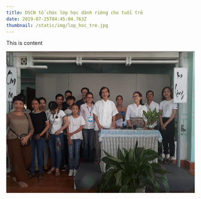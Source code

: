 ```yaml
---
title: DSCN tổ chức lớp học dành riêng cho tuổi trẻ
date: 2019-07-25T04:45:04.763Z
thumbnail: /static/img/lop_hoc_tre.jpg
---
```

This is content

![Lop Hoc ](/static/img/lop_hoc_tre.jpg "Lop Hoc ")
